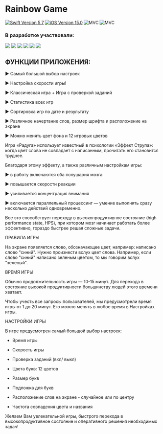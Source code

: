 # Rainbow Game

<p align="left"> 
<a href="https://swift.org">
<img src="https://img.shields.io/badge/Swift-5.7-orange" alt="Swift Version 5.7" /></a>
<a href="https://developer.apple.com/ios/">
<img src="https://img.shields.io/badge/iOS-15.0%2B-success" alt="iOS Version 15.0"/></a>
<img src="https://img.shields.io/badge/MVC-ff69b4" alt="MVC" /></a>
<img src="https://img.shields.io/badge/No storyboard-purple" alt="MVC" /></a>
</p>

### В разработке участвовали:
<p align="left"> 
<a href="https://github.com/viktorporch">
<img src="https://img.shields.io/badge/viktorporch-red"/></a>
<a href="https://github.com/Loveink">
<img src="https://img.shields.io/badge/Loveink-pink"/></a>
<a href="https://github.com/NatashaM92">
<img src="https://img.shields.io/badge/NatashaM92-gray"/></a>
<a href="https://github.com/kornilov-ux">
<img src="https://img.shields.io/badge/kornilov-ux-blue"/></a>
<a href="https://github.com/ElShtolts13">
<img src="https://img.shields.io/badge/ElShtolts13-green"/></a>
<a href="https://github.com/danila-okuneu">
<img src="https://img.shields.io/badge/danila-okuneu-yellow"/></a>
</p>

## ФУНКЦИИ ПРИЛОЖЕНИЯ:

► Самый большой выбор настроек

► Настройка скорости игры!

► Классическая игра + Игра с проверкой заданий

► Статистика всех игр

► Сортировка игр по дате и результату

► Различное начертание слов, размер шрифта и расположение на экране

► Можно менять цвет фона и 12 игровых цветов


Игра «Радуга» использует известный в психологии «Эффект Струпа»: когда цвет слова не совпадает с написанным, прочитать его становится труднее.

Благодаря этому эффекту, а также различным настройкам игры:

► в работу включаются оба полушария мозга

► повышается скорости реакции

► усиливается концентрация внимания

► включается параллельный процессинг — умение выполнять сразу несколько действий одновременно.


Все это способствует переходу в высокопродуктивное состояние (high performance state, HPS), при котором мозг начинает работать более эффективно, гораздо быстрее решая сложные задачи.


ПРАВИЛА ИГРЫ

На экране появляется слово, обозначающее цвет, например: написано слово "синий". Нужно произнести вслух цвет слова. Например, если слово "синий" написано зеленым цветом, то мы говорим вслух "зеленый".


ВРЕМЯ ИГРЫ

Обычно продолжительность игры — 10-15 минут. Для перехода в состояние высокой продуктивности большинству людей этого времени хватает.

Чтобы учесть все запросы пользователей, мы предусмотрели время игры от 1 до 20 минут. Его можно менять в любое время в Настройках игры.


НАСТРОЙКИ ИГРЫ

В игре предусмотрен самый большой выбор настроек:

- Время игры

- Скорость игры

- Проверка заданий (вкл/ выкл)

- Цвета букв: 12 цветов

- Размер букв

- Подложка для букв

- Расположение слов на экране - случайное или по центру

- Частота совпадения цвета и названия


Желаем Вам увлекательной игры, быстрого перехода в высокопродуктивное состояние и оперативного решения необходимых задач!
